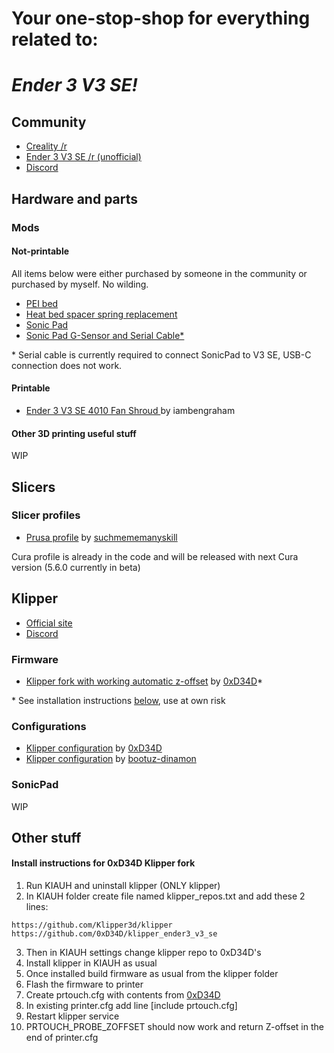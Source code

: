 # Your one-stop-shop for everything related to: 
# ***Ender 3 V3 SE!***

## Community
* [Creality /r](https://www.reddit.com/r/Creality/)
* [Ender 3 V3 SE /r (unofficial)](https://www.reddit.com/r/Ender3V3SE/)
* [Discord](https://discord.gg/mbCpbSv9)

## Hardware and parts

### Mods

#### Not-printable

All items below were either purchased by someone in the community or purchased by myself. No wilding.

* [PEI bed](https://www.aliexpress.com/item/1005005815144081.html)
* [Heat bed spacer spring replacement](https://www.aliexpress.com/item/33000090210.html)
* [Sonic Pad](https://www.aliexpress.com/item/1005005573923853.html)
* [Sonic Pad G-Sensor and Serial Cable*](https://www.aliexpress.com/item/1005005135181819.html)

\* Serial cable is currently required to connect SonicPad to V3 SE, USB-C connection does not work.

#### Printable

* [Ender 3 V3 SE 4010 Fan Shroud ](https://www.printables.com/model/595397-ender-3-v3-se-4010-fan-shroud) by iambengraham

#### Other 3D printing useful stuff

WIP

## Slicers

### Slicer profiles

* [Prusa profile](https://github.com/suchmememanyskill/PrusaSlicer-Ender3-v3-SE-Config) by [suchmememanyskill](https://github.com/suchmememanyskill)

Cura profile is already in the code and will be released with next Cura version (5.6.0 currently in beta)

## Klipper

* [Official site](https://www.klipper3d.org)
* [Discord](https://discord.klipper3d.org/})

### Firmware

* [Klipper fork with working automatic z-offset](https://github.com/0xD34D/klipper_ender3_v3_se) by [0xD34D](https://github.com/0xD34D)*

\* See installation instructions [below](https://github.com/pwlgrzs/awesome-resources-for-ender-3-v3-se#other-stuff), use at own risk
### Configurations

* [Klipper configuration](https://github.com/0xD34D/ender3-v3-se-klipper-config) by [0xD34D](https://github.com/0xD34D)
* [Klipper configuration](https://github.com/bootuz-dinamon/ender3-v3-se-full-klipper) by [bootuz-dinamon](https://github.com/bootuz-dinamon)

### SonicPad

WIP

## Other stuff

#### Install instructions for 0xD34D Klipper fork

1. Run KIAUH and uninstall klipper (ONLY klipper)
2. In KIAUH folder create file named klipper_repos.txt and add these 2 lines:

```
https://github.com/Klipper3d/klipper
https://github.com/0xD34D/klipper_ender3_v3_se
```
3. Then in KIAUH settings change klipper repo to 0xD34D's
4. Install klipper in KIAUH as usual
5. Once installed build firmware as usual from the klipper folder
6. Flash the firmware to printer
7. Create prtouch.cfg with contents from [0xD34D](https://github.com/0xD34D/ender3-v3-se-klipper-config/blob/main/prtouch.cfg)
8. In existing printer.cfg add line [include prtouch.cfg]
9. Restart klipper service
10. PRTOUCH_PROBE_ZOFFSET should now work and return Z-offset in the end of printer.cfg